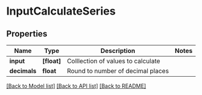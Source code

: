 # InputCalculateSeries

## Properties
Name | Type | Description | Notes
------------ | ------------- | ------------- | -------------
**input** | **[float]** | Colllection of values to calculate | 
**decimals** | **float** | Round to number of decimal places | 

[[Back to Model list]](../README.md#documentation-for-models) [[Back to API list]](../README.md#documentation-for-api-endpoints) [[Back to README]](../README.md)


